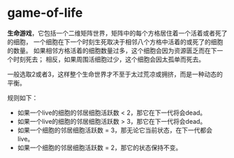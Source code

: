 # game-of-life

**生命游戏**，它包括一个二维矩阵世界，矩阵中的每个方格居住着一个活着或者死了的细胞，
一个细胞在下一个时刻生死取决于相邻八个方格中活着的或死了的细胞的数量。
如果相邻方格活着的细胞数量过多，这个细胞会因为资源匮乏而在下一个时刻死去；
相反，如果周围活细胞过少，这个细胞会因太孤单而死去。

一般选取2或者3，这样整个生命世界才不至于太过荒凉或拥挤，而是一种动态的平衡。


规则如下：   
 
* 如果一个live的细胞的邻居细胞活跃数 < 2，那它在下一代将会dead。
* 如果一个live的细胞的邻居细胞活跃数 > 3，那它在下一代将会dead。
* 如果一个细胞的邻居细胞活跃数 = 3，那无论它当前状态，在下一代都会live。
* 如果一个细胞的邻居细胞活跃数 = 2，那它的状态保持不变。

